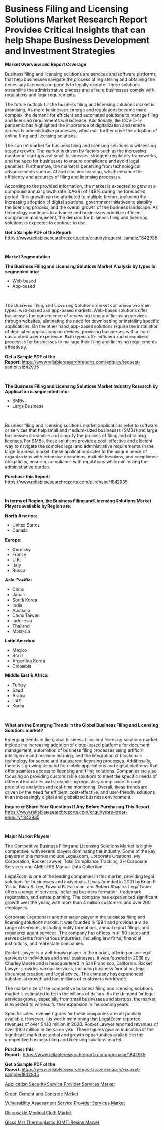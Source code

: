 <p><h1>Business Filing and Licensing Solutions Market Research Report Provides Critical Insights that can help Shape Business Development and Investment Strategies</h1></p><p><strong>Market Overview and Report Coverage</strong></p>
<p><p>Business filing and licensing solutions are services and software platforms that help businesses navigate the process of registering and obtaining the necessary licenses and permits to legally operate. These solutions streamline the administrative process and ensure businesses comply with regulations and legal requirements.</p><p>The future outlook for the business filing and licensing solutions market is promising. As more businesses emerge and regulations become more complex, the demand for efficient and automated solutions to manage filing and licensing requirements will increase. Additionally, the COVID-19 pandemic has highlighted the importance of digitalization and remote access to administrative processes, which will further drive the adoption of online filing and licensing solutions.</p><p>The current market for business filing and licensing solutions is witnessing steady growth. The market is driven by factors such as the increasing number of startups and small businesses, stringent regulatory frameworks, and the need for businesses to ensure compliance and avoid legal penalties. Furthermore, the market is benefiting from technological advancements such as AI and machine learning, which enhance the efficiency and accuracy of filing and licensing processes.</p><p>According to the provided information, the market is expected to grow at a compound annual growth rate (CAGR) of 14.8% during the forecasted period. This growth can be attributed to multiple factors, including the increasing adoption of digital solutions, government initiatives to simplify the licensing process, and the overall growth of the business landscape. As technology continues to advance and businesses prioritize efficient compliance management, the demand for business filing and licensing solutions is expected to continue to rise.</p></p>
<p><strong>Get a Sample PDF of the Report:</strong> <a href="https://www.reliableresearchreports.com/enquiry/request-sample/1842935">https://www.reliableresearchreports.com/enquiry/request-sample/1842935</a></p>
<p>&nbsp;</p>
<p><strong>Market Segmentation</strong></p>
<p><strong>The Business Filing and Licensing Solutions Market Analysis by types is segmented into:</strong></p>
<p><ul><li>Web-based</li><li>App-based</li></ul></p>
<p>&nbsp;</p>
<p><p>The Business Filing and Licensing Solutions market comprises two main types: web-based and app-based markets. Web-based solutions offer businesses the convenience of accessing filing and licensing services through websites, eliminating the need for downloading or installing specific applications. On the other hand, app-based solutions require the installation of dedicated applications on devices, providing businesses with a more customized user experience. Both types offer efficient and streamlined processes for businesses to manage their filing and licensing requirements effectively.</p></p>
<p><strong>Get a Sample PDF of the Report:</strong>&nbsp;<a href="https://www.reliableresearchreports.com/enquiry/request-sample/1842935">https://www.reliableresearchreports.com/enquiry/request-sample/1842935</a></p>
<p>&nbsp;</p>
<p><strong>The Business Filing and Licensing Solutions Market Industry Research by Application is segmented into:</strong></p>
<p><ul><li>SMBs</li><li>Large Business</li></ul></p>
<p>&nbsp;</p>
<p><p>Business filing and licensing solutions market applications refer to software or services that help small and medium-sized businesses (SMBs) and large businesses streamline and simplify the process of filing and obtaining licenses. For SMBs, these solutions provide a cost-effective and efficient way to navigate the complex legal and administrative requirements. In the large business market, these applications cater to the unique needs of organizations with extensive operations, multiple locations, and compliance obligations, ensuring compliance with regulations while minimizing the administrative burden.</p></p>
<p><strong>Purchase this Report:</strong>&nbsp; <a href="https://www.reliableresearchreports.com/purchase/1842935">https://www.reliableresearchreports.com/purchase/1842935</a></p>
<p>&nbsp;</p>
<p><strong>In terms of Region, the Business Filing and Licensing Solutions Market Players available by Region are:</strong></p>
<p>
    <p> <strong> North America: </strong>
        <ul>
            <li>United States</li>
            <li>Canada</li>
        </ul>
        </p> 
    <p> <strong> Europe: </strong>
        <ul>
            <li>Germany</li>
            <li>France</li>
            <li>U.K.</li>
            <li>Italy</li>
            <li>Russia</li>
        </ul>
        </p> 
    <p> <strong> Asia-Pacific: </strong>
        <ul>
            <li>China</li>
            <li>Japan</li>
            <li>South Korea</li>
            <li>India</li>
            <li>Australia</li>
            <li>China Taiwan</li>
            <li>Indonesia</li>
            <li>Thailand</li>
            <li>Malaysia</li>
        </ul>
        </p> 
    <p> <strong> Latin America: </strong>
        <ul>
            <li>Mexico</li>
            <li>Brazil</li>
            <li>Argentina Korea</li>
            <li>Colombia</li>
        </ul>
        </p> 
    <p> <strong> Middle East & Africa: </strong>
        <ul>
            <li>Turkey</li>
            <li>Saudi</li>
            <li>Arabia</li>
            <li>UAE</li>
            <li>Korea</li>
        </ul>
    </p>
    </p>
<p>&nbsp;</p>
<p><strong>What are the Emerging Trends in the Global Business Filing and Licensing Solutions market?</strong></p>
<p><p>Emerging trends in the global business filing and licensing solutions market include the increasing adoption of cloud-based platforms for document management, automation of business filing processes using artificial intelligence and machine learning, and the integration of blockchain technology for secure and transparent licensing processes. Additionally, there is a growing demand for mobile applications and digital platforms that offer seamless access to licensing and filing solutions. Companies are also focusing on providing customizable solutions to meet the specific needs of different industries and streamlining regulatory compliance through predictive analytics and real-time monitoring. Overall, these trends are driven by the need for efficient, cost-effective, and user-friendly solutions in an increasingly digital and globalized business environment.</p></p>
<p><strong>Inquire or Share Your Questions If Any Before Purchasing This Report</strong>- <a href="https://www.reliableresearchreports.com/enquiry/pre-order-enquiry/1842935">https://www.reliableresearchreports.com/enquiry/pre-order-enquiry/1842935</a></p>
<p>&nbsp;</p>
<p><strong>Major Market Players</strong></p>
<p><p>The Competitive Business Filing and Licensing Solutions Market is highly competitive, with several players dominating the industry. Some of the key players in this market include LegalZoom, Corporate Creations, My Corporation, Rocket Lawyer, Total Compliance Tracking, 3H Corporate Services, and AMETRAS Manual Data Collection. </p><p>LegalZoom is one of the leading companies in this market, providing legal solutions for businesses and individuals. It was founded in 2001 by Brian P. Y. Liu, Brian S. Lee, Edward R. Hartman, and Robert Shapiro. LegalZoom offers a range of services, including business formation, trademark registration, and estate planning. The company has experienced significant growth over the years, with more than 4 million customers and over 200 employees.</p><p>Corporate Creations is another major player in the business filing and licensing solutions market. It was founded in 1994 and provides a wide range of services, including entity formations, annual report filings, and registered agent services. The company has offices in all 50 states and serves clients from various industries, including law firms, financial institutions, and real estate companies.</p><p>Rocket Lawyer is a well-known player in the market, offering online legal services to individuals and small businesses. It was founded in 2008 by Charley Moore and is headquartered in San Francisco, California. Rocket Lawyer provides various services, including business formation, legal document creation, and legal advice. The company has experienced substantial growth and has millions of customers worldwide.</p><p>The market size of the competitive business filing and licensing solutions market is estimated to be in the billions of dollars. As the demand for legal services grows, especially from small businesses and startups, the market is expected to witness further expansion in the coming years.</p><p>Specific sales revenue figures for these companies are not publicly available. However, it is worth mentioning that LegalZoom reported revenues of over $430 million in 2020. Rocket Lawyer reported revenues of over $100 million in the same year. These figures give an indication of the significant market potential and growth opportunities available in the competitive business filing and licensing solutions market.</p></p>
<p><strong>Purchase this Report:</strong>&nbsp;&nbsp;<a href="https://www.reliableresearchreports.com/purchase/1842935">https://www.reliableresearchreports.com/purchase/1842935</a></p>
<p></p>
<p><strong>Get a Sample PDF of the Report:</strong>&nbsp;<a href="https://www.reliableresearchreports.com/enquiry/request-sample/1842935">https://www.reliableresearchreports.com/enquiry/request-sample/1842935</a></p>
<p><p><a href="https://medium.com/@jasonmartin866/analyzing-application-security-service-provider-services-market-global-industry-perspective-and-494d922f431d">Application Security Service Provider Services Market</a></p><p><a href="https://github.com/amae102299/Market-Research-Report-List-1/blob/main/green-cement-and-concrete-market.md">Green Cement and Concrete Market</a></p><p><a href="https://medium.com/@williammann19/vulnerability-assessment-service-provider-services-market-furnishes-information-on-market-share-88039f111ca3">Vulnerability Assessment Service Provider Services Market</a></p><p><a href="https://www.linkedin.com/pulse/disposable-medical-cloth-market-size-share-global-analysis/">Disposable Medical Cloth Market</a></p><p><a href="https://github.com/sndrkn/Market-Research-Report-List-1/blob/main/glass-mat-thermoplastic-gmt-resins-market.md">Glass Mat Thermoplastic (GMT) Resins Market</a></p></p>